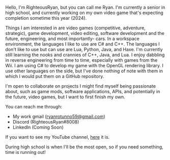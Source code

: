 Hello, I'm RighteousRyan, but you can call me Ryan. I'm currently a senior in high school, and currently working on my own video game that's expecting completion sometime this year (2024).

Things I am interested in are video games (competitive, adventure, strategic), game development, video editing, software development and the future, engineering, and most importantly- cars. In a workspace environment, the languages I like to use are C# and C++. The languages I don't like to use but can use are Lua, Python, Java, and Haxe. I'm currently still learning the nooks and crannies of C++, Java, and Lua. I enjoy dabbling in reverse engineering from time to time, especially with games from the Wii. I am using C# to develop my game with the OpenGL rendering library. I use other languages on the side, but I've done nothing of note with them in which I would put them on a GitHub repository.

I'm open to collaborate on projects I might find myself being passionate about, such as game mods, software applications, APIs, and potentially in the future, video games, but I want to first finish my own.

You can reach me through:
  - My work gmail (ryanrotunno59@gmail.com)
  - Discord (RighteousRyan#8008)
  - LinkedIn (Coming Soon)

If you want to see my YouTube channel, [here](https://youtube.com/c/RighteousRyan) it is.

During high school is when I'll be the most open, so if you need something, time is running out!
